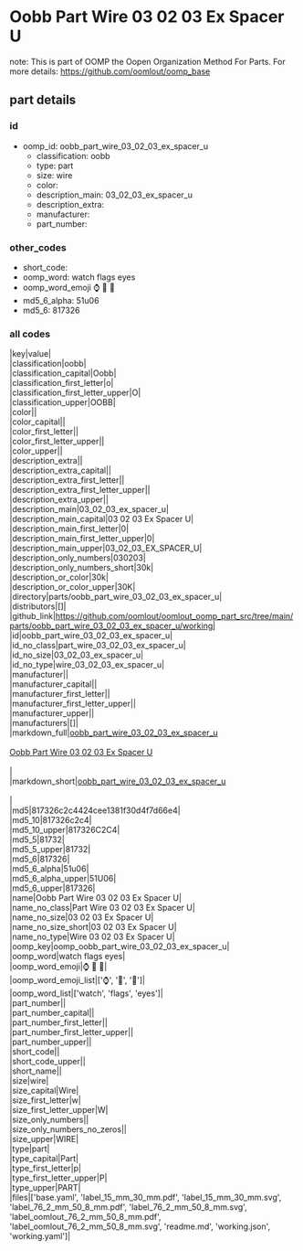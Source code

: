 # Oobb Part Wire 03 02 03 Ex Spacer U  

note: This is part of OOMP the Oopen Organization Method For Parts. For more details: https://github.com/oomlout/oomp_base

##  part details





### id
* oomp_id: oobb_part_wire_03_02_03_ex_spacer_u
  * classification: oobb
  * type: part
  * size: wire
  * color: 
  * description_main: 03_02_03_ex_spacer_u
  * description_extra: 
  * manufacturer: 
  * part_number: 

### other_codes
* short_code: 
* oomp_word: watch flags eyes
* oomp_word_emoji :watch: :flags: :eyes:
* md5_6_alpha: 51u06
* md5_6: 817326

### all codes 
|key|value|  
|classification|oobb|  
|classification_capital|Oobb|  
|classification_first_letter|o|  
|classification_first_letter_upper|O|  
|classification_upper|OOBB|  
|color||  
|color_capital||  
|color_first_letter||  
|color_first_letter_upper||  
|color_upper||  
|description_extra||  
|description_extra_capital||  
|description_extra_first_letter||  
|description_extra_first_letter_upper||  
|description_extra_upper||  
|description_main|03_02_03_ex_spacer_u|  
|description_main_capital|03 02 03 Ex Spacer U|  
|description_main_first_letter|0|  
|description_main_first_letter_upper|0|  
|description_main_upper|03_02_03_EX_SPACER_U|  
|description_only_numbers|030203|  
|description_only_numbers_short|30k|  
|description_or_color|30k|  
|description_or_color_upper|30K|  
|directory|parts/oobb_part_wire_03_02_03_ex_spacer_u|  
|distributors|[]|  
|github_link|https://github.com/oomlout/oomlout_oomp_part_src/tree/main/parts/oobb_part_wire_03_02_03_ex_spacer_u/working|  
|id|oobb_part_wire_03_02_03_ex_spacer_u|  
|id_no_class|part_wire_03_02_03_ex_spacer_u|  
|id_no_size|03_02_03_ex_spacer_u|  
|id_no_type|wire_03_02_03_ex_spacer_u|  
|manufacturer||  
|manufacturer_capital||  
|manufacturer_first_letter||  
|manufacturer_first_letter_upper||  
|manufacturer_upper||  
|manufacturers|[]|  
|markdown_full|[oobb_part_wire_03_02_03_ex_spacer_u](https://github.com/oomlout/oomlout_oomp_part_src/tree/main/parts/oobb_part_wire_03_02_03_ex_spacer_u/working)<br>[](https://github.com/oomlout/oomlout_oomp_part_src/tree/main/parts/oobb_part_wire_03_02_03_ex_spacer_u/working)<br>[Oobb Part Wire 03 02 03 Ex Spacer U](https://github.com/oomlout/oomlout_oomp_part_src/tree/main/parts/oobb_part_wire_03_02_03_ex_spacer_u/working)<br><br>|  
|markdown_short|[oobb_part_wire_03_02_03_ex_spacer_u](https://github.com/oomlout/oomlout_oomp_part_src/tree/main/parts/oobb_part_wire_03_02_03_ex_spacer_u/working)<br><br>|  
|md5|817326c2c4424cee1381f30d4f7d66e4|  
|md5_10|817326c2c4|  
|md5_10_upper|817326C2C4|  
|md5_5|81732|  
|md5_5_upper|81732|  
|md5_6|817326|  
|md5_6_alpha|51u06|  
|md5_6_alpha_upper|51U06|  
|md5_6_upper|817326|  
|name|Oobb Part Wire 03 02 03 Ex Spacer U|  
|name_no_class|Part Wire 03 02 03 Ex Spacer U|  
|name_no_size|03 02 03 Ex Spacer U|  
|name_no_size_short|03 02 03 Ex Spacer U|  
|name_no_type|Wire 03 02 03 Ex Spacer U|  
|oomp_key|oomp_oobb_part_wire_03_02_03_ex_spacer_u|  
|oomp_word|watch flags eyes|  
|oomp_word_emoji|:watch: :flags: :eyes:|  
|oomp_word_emoji_list|[':watch:', ':flags:', ':eyes:']|  
|oomp_word_list|['watch', 'flags', 'eyes']|  
|part_number||  
|part_number_capital||  
|part_number_first_letter||  
|part_number_first_letter_upper||  
|part_number_upper||  
|short_code||  
|short_code_upper||  
|short_name||  
|size|wire|  
|size_capital|Wire|  
|size_first_letter|w|  
|size_first_letter_upper|W|  
|size_only_numbers||  
|size_only_numbers_no_zeros||  
|size_upper|WIRE|  
|type|part|  
|type_capital|Part|  
|type_first_letter|p|  
|type_first_letter_upper|P|  
|type_upper|PART|  
|files|['base.yaml', 'label_15_mm_30_mm.pdf', 'label_15_mm_30_mm.svg', 'label_76_2_mm_50_8_mm.pdf', 'label_76_2_mm_50_8_mm.svg', 'label_oomlout_76_2_mm_50_8_mm.pdf', 'label_oomlout_76_2_mm_50_8_mm.svg', 'readme.md', 'working.json', 'working.yaml']|  
